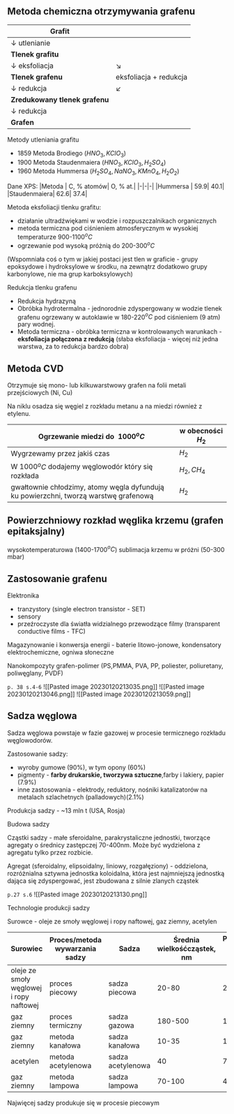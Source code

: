 ## Metoda chemiczna otrzymywania grafenu

|Grafit| |
|-|-|
|$\downarrow$ utlenianie| |
|**Tlenek grafitu**| |
|$\downarrow$ eksfoliacja| $\searrow$|
|**Tlenek grafenu**| eksfoliacja + redukcja|
|$\downarrow$ redukcja| $\swarrow$|
|**Zredukowany tlenek grafenu**| |
|$\downarrow$ redukcja| |
|**Grafen**| |

Metody utleniania grafitu

- 1859 Metoda Brodiego ($HNO_3, KClO_3$)
- 1900 Metoda Staudenmaiera ($HNO_3, KClO_3, H_2SO_4$)
- 1960 Metoda Hummersa ($H_2SO_4,NaNO_3,KMnO_4,H_2O_2$)

Dane XPS:
|Metoda | C, % atomów| O, % at.|
|-|-|-|
|Hummersa | 59.9| 40.1|
|Staudenmaiera| 62.6| 37.4|

Metoda eksfoliacji tlenku grafitu:

- działanie ultradźwiękami w wodzie i rozpuszczalnikach organicznych
- metoda termiczna pod ciśnieniem atmosferycznym w wysokiej temperaturze 900-1100$^oC$
- ogrzewanie pod wysoką próżnią do 200-300$^oC$

(Wspomniała coś o tym w jakiej postaci jest tlen w graficie - grupy epoksydowe i hydroksylowe w środku, na zewnątrz dodatkowo grupy karbonylowe, nie ma grup karboksylowych)


Redukcja tlenku grafenu 
- Redukcja hydrazyną
- Obróbka hydrotermalna - jednorodnie zdyspergowany w wodzie tlenek grafenu ogrzewany w autoklawie w 180-220$^oC$ pod ciśnieniem (9 atm) pary wodnej.
- Metoda termiczna - obróbka termiczna w kontrolowanych warunkach - **eksfoliacja połączona z redukcją** (słaba eksfoliacja - więcej niż jedna warstwa, za to redukcja bardzo dobra)

## Metoda CVD

Otrzymuje się mono- lub kilkuwarstwowy grafen na folii metali przejściowych (Ni, Cu)

Na niklu osadza się węgiel z rozkładu metanu a na miedzi również z etylenu. 

|Ogrzewanie miedzi do $~1000^oC$| w obecności $H_2$| 
|-|-|
|Wygrzewamy przez jakiś czas| $H_2$|
|W 1000$^oC$ dodajemy węglowodór który się rozkłada| $H_2, CH_4$|
|gwałtownie chłodzimy, atomy węgla dyfundują ku powierzchni, tworzą warstwę grafenową | $H_2$|


## Powierzchniowy rozkład węglika krzemu (grafen epitaksjalny)

wysokotemperaturowa (1400-1700$^oC$) sublimacja krzemu w próżni (50-300 mbar)

## Zastosowanie grafenu

Elektronika

- tranzystory (single electron transistor - SET)
- sensory
- przeźroczyste dla światła widzialnego przewodzące filmy (transparent conductive films - TFC)

Magazynowanie i konwersja energii - baterie litowo-jonowe, kondensatory elektrochemiczne, ogniwa słoneczne

Nanokompozyty grafen-polimer (PS,PMMA, PVA, PP, poliester, poliuretany, poliwęglany, PVDF)

`p. 38 s.4-6`
![[Pasted image 20230120213035.png]]
![[Pasted image 20230120213046.png]]
![[Pasted image 20230120213059.png]]

## Sadza węglowa

Sadza węglowa powstaje w fazie gazowej w procesie termicznego rozkładu węglowodorów.

Zastosowanie sadzy:

- wyroby gumowe (90%), w tym opony (60%)
- pigmenty - **farby drukarskie, tworzywa sztuczne**,farby i lakiery, papier (7.9%)
- inne zastosowania - elektrody, reduktory, nośniki katalizatorów na metalach szlachetnych (palladowych)(2.1%)

Produkcja sadzy - ~13 mln t (USA, Rosja)

Budowa sadzy

Cząstki sadzy - małe sferoidalne, parakrystaliczne jednostki, tworzące agregaty o średnicy zastępczej 70-400nm. Może być wydzielona z agregatu tylko przez rozbicie.

Agregat (sferoidalny, elipsoidalny, liniowy, rozgałęziony) - oddzielona, rozróżnialna sztywna jednostka koloidalna, która jest najmniejszą jednostką dająca się zdyspergować, jest zbudowana z silnie zlanych cząstek

`p.27 s.6`
![[Pasted image 20230120213130.png]]


Technologie produkcji sadzy

Surowce - oleje ze smoły węglowej i ropy naftowej, gaz ziemny, acetylen

|Surowiec| Proces/metoda wywarzania sadzy| Sadza |Średnia wielkośćcząstek, nm| Powierzchnia właściwa $S_{BET}\ m^2/g$|
|-|-|-|-|-|
|oleje ze smoły węglowej i ropy naftowej| proces piecowy| sadza piecowa| 20-80|25-200|
|gaz ziemny| proces termiczny| sadza gazowa| 180-500| 10|
|gaz ziemny| metoda kanałowa| sadza kanałowa| 10-35| 100-500|
|acetylen| metoda acetylenowa| sadza acetylenowa| 40| 70|
|gaz ziemny| metoda lampowa| sadza lampowa| 70-100| 40|

Najwięcej sadzy produkuje się w procesie piecowym
